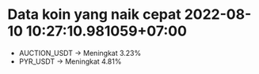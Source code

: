 # Data koin yang naik cepat 2022-08-10 10:27:10.981059+07:00

* AUCTION_USDT -> Meningkat 3.23%
* PYR_USDT -> Meningkat 4.81%
